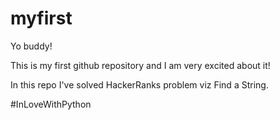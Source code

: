 # myfirst
Yo buddy!

This is my first github repository and I am very excited about it!

In this repo I've solved HackerRanks problem viz Find a String.

#InLoveWithPython